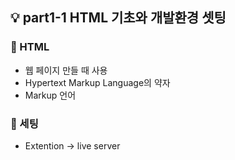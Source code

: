 ## 💡 part1-1 HTML 기초와 개발환경 셋팅

### 🔹 HTML

- 웹 페이지 만들 때 사용
- Hypertext Markup Language의 약자
- Markup 언어

### 🔹 세팅

- Extention -> live server
